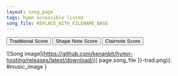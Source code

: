 ```yaml
---
layout: song_page
tags: hymn accessible listed
song_file: REPLACE_WITH_FILENAME_BASE
---
```


<button id="traditional" onclick="changeImage('trad');">Traditional Score</button>
<button id="shapenote" onclick="changeImage('shapenote');">Shape Note Score</button>
<button id="clairnote" onclick="changeImage('clairnote');">Clairnote Score</button>

![Song image](https://github.com/kenanbit/hymn-hosting/releases/latest/download/{{ page.song_file }}-trad.png){: #music_image }
